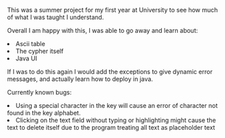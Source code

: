This was a summer project for my first year at University to see how much of what I was taught I understand. 

Overall I am happy with this, I was able to go away and learn about:
<li>Ascii table</li>
<li>The cypher itself</li> 
<li>Java UI</li> 

If I was to do this again I would add the exceptions to give dynamic error messages, and actually learn how to deploy in java.

Currently known bugs: 

<li>Using a special character in the key will cause an error of character not found in the key alphabet.</li>
<li>Clicking on the text field without typing or highlighting might cause the text to delete itself due to the program treating all text as placeholder text</li>



